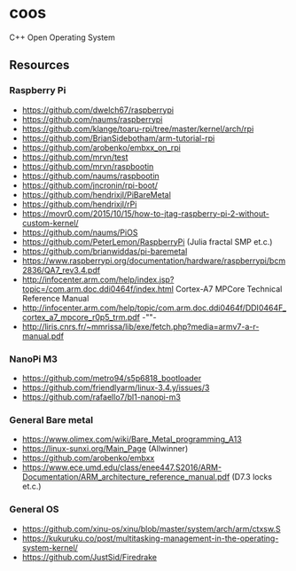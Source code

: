 # coos
C++ Open Operating System

## Resources

### Raspberry Pi
* https://github.com/dwelch67/raspberrypi
* https://github.com/naums/raspberrypi
* https://github.com/klange/toaru-rpi/tree/master/kernel/arch/rpi
* https://github.com/BrianSidebotham/arm-tutorial-rpi
* https://github.com/arobenko/embxx_on_rpi
* https://github.com/mrvn/test
* https://github.com/mrvn/raspbootin
* https://github.com/naums/raspbootin
* https://github.com/jncronin/rpi-boot/
* https://github.com/hendrixjl/PiBareMetal
* https://github.com/hendrixjl/rPi
* https://movr0.com/2015/10/15/how-to-jtag-raspberry-pi-2-without-custom-kernel/
* https://github.com/naums/PiOS
* https://github.com/PeterLemon/RaspberryPi (Julia fractal SMP et.c.)
* https://github.com/brianwiddas/pi-baremetal
* https://www.raspberrypi.org/documentation/hardware/raspberrypi/bcm2836/QA7_rev3.4.pdf
* http://infocenter.arm.com/help/index.jsp?topic=/com.arm.doc.ddi0464f/index.html Cortex-A7 MPCore Technical Reference Manual
* http://infocenter.arm.com/help/topic/com.arm.doc.ddi0464f/DDI0464F_cortex_a7_mpcore_r0p5_trm.pdf -""-
* http://liris.cnrs.fr/~mmrissa/lib/exe/fetch.php?media=armv7-a-r-manual.pdf


### NanoPi M3
* https://github.com/metro94/s5p6818_bootloader
* https://github.com/friendlyarm/linux-3.4.y/issues/3
* https://github.com/rafaello7/bl1-nanopi-m3

### General Bare metal
* https://www.olimex.com/wiki/Bare_Metal_programming_A13
* https://linux-sunxi.org/Main_Page (Allwinner)
* https://github.com/arobenko/embxx
* https://www.ece.umd.edu/class/enee447.S2016/ARM-Documentation/ARM_architecture_reference_manual.pdf (D7.3 locks et.c.)

### General OS
* https://github.com/xinu-os/xinu/blob/master/system/arch/arm/ctxsw.S
* https://kukuruku.co/post/multitasking-management-in-the-operating-system-kernel/
* https://github.com/JustSid/Firedrake
